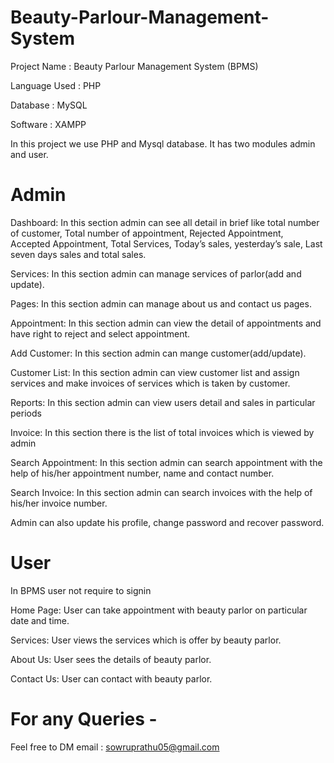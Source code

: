 # Beauty-Parlour-Management-System

Project Name :  Beauty Parlour Management System (BPMS)

Language Used :  PHP

Database :  MySQL

Software :  XAMPP 

In this project we use PHP and  Mysql database. It has two modules admin and user.

# Admin

Dashboard: In this section admin can see all detail in brief like total number of customer, Total number of appointment, Rejected Appointment, Accepted Appointment, Total Services, Today’s sales, yesterday’s sale, Last seven days sales and total sales.

Services: In this section admin can manage services of parlor(add and update).

Pages: In this section admin can manage about us and contact us pages.

Appointment: In this section admin can view the detail of appointments and have right to reject and select appointment.

Add Customer: In this section admin can mange customer(add/update).

Customer List: In this section admin can view customer list and assign services and make invoices of services which is taken by customer.

Reports: In this section admin can view users detail and sales in particular periods

Invoice: In this section there is the list of total invoices which is viewed by admin

Search Appointment: In this section admin can search appointment with the help of his/her appointment number, name and contact number.

Search Invoice: In this section admin can search invoices with the help of his/her invoice number.

Admin can also update his profile, change password and recover password.

# User
In BPMS user not require to signin

Home Page: User can take appointment with beauty parlor on particular date and time.

Services: User views the services which is offer by beauty parlor.

About Us: User sees the details of beauty parlor.

Contact Us: User can contact with beauty parlor.

# For any Queries - 
Feel free to DM
email : sowruprathu05@gmail.com
